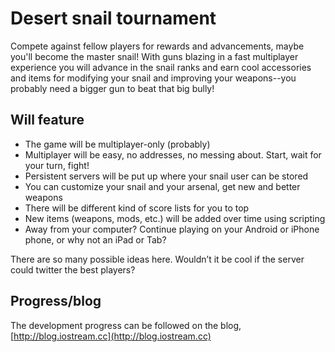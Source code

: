 Desert snail tournament
=======================
Compete against fellow players for rewards and advancements, maybe you'll become
the master snail!
With guns blazing in a fast multiplayer experience you will advance in the snail
ranks and earn cool accessories and items for modifying your snail and improving
your weapons--you probably need a bigger gun to beat that big bully!


Will feature
------------

* The game will be multiplayer-only (probably)
* Multiplayer will be easy, no addresses, no messing about. Start, wait for your turn, fight!
* Persistent servers will be put up where your snail user can be stored
* You can customize your snail and your arsenal, get new and better weapons
* There will be different kind of score lists for you to top
* New items (weapons, mods, etc.) will be added over time using scripting
* Away from your computer? Continue playing on your Android or iPhone phone, or why not an iPad or Tab?

There are so many possible ideas here. Wouldn’t it be cool if the server could twitter the best players?

Progress/blog
-------------
The development progress can be followed on the blog, [http://blog.iostream.cc](http://blog.iostream.cc)

  


   
